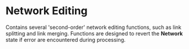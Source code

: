 # Network Editing
Contains several 'second-order' network editing functions, such as link splitting and link merging. Functions are designed to revert the **Network** state if error are encountered during processing.


